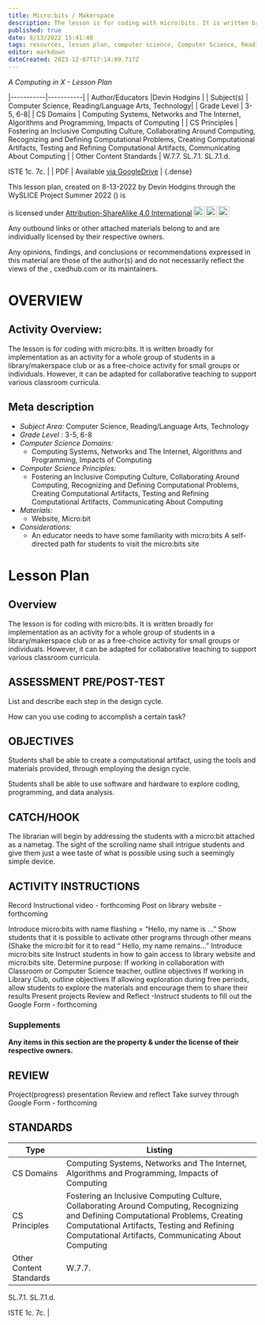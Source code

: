 ```yaml
---
title: Micro:bits / Makerspace
description: The lesson is for coding with micro:bits. It is written broadly for implementation as an activity for a whole group of students in a library/makerspace club or as a free-choice activity for small groups or individuals. However, it can be adapted for collaborative teaching to support various classroom curricula.
published: true
date: 8/13/2022 15:41:48
tags: resources, lesson plan, computer science, Computer Science, Reading/Language Arts, Technology 
editor: markdown
dateCreated: 2023-12-07T17:14:09.717Z
---
```

*A Computing in X - Lesson Plan*

|-----------|-----------|
| Author/Educators |Devin Hodgins |
| Subject(s) | Computer Science, Reading/Language Arts, Technology|
| Grade Level | 3-5, 6-8|
| CS Domains | Computing Systems, Networks and The Internet, Algorithms and Programming, Impacts of Computing |
| CS Principles | Fostering an Inclusive Computing Culture, Collaborating Around Computing, Recognizing and Defining Computational Problems, Creating Computational Artifacts, Testing and Refining Computational Artifacts, Communicating About Computing |
| Other Content Standards | W.7.7. 
SL.7.1. 
SL.7.1.d. 


ISTE
1c.
7c. | 
| PDF | Available [via GoogleDrive]() |
{.dense}






This lesson plan, created on 8-13-2022 by Devin Hodgins through the  WySLICE Project Summer 2022 () is  <p xmlns:cc="http://creativecommons.org/ns#" >  is licensed under <a href="http://creativecommons.org/licenses/by-sa/4.0/?ref=chooser-v1" target="_blank" rel="license noopener noreferrer" style="display:inline-block;">Attribution-ShareAlike 4.0 International<img style="height:22px!important;margin-left:3px;vertical-align:text-bottom;" src="https://mirrors.creativecommons.org/presskit/icons/cc.svg?ref=chooser-v1"><img style="height:22px!important;margin-left:3px;vertical-align:text-bottom;" src="https://mirrors.creativecommons.org/presskit/icons/by.svg?ref=chooser-v1"><img style="height:22px!important;margin-left:3px;vertical-align:text-bottom;" src="https://mirrors.creativecommons.org/presskit/icons/sa.svg?ref=chooser-v1"></a></p>


Any outbound links or other attached materials belong to and are individually licensed by their respective owners. 


Any opinions, findings, and conclusions or recommendations expressed in this material are those of the author(s) and do not necessarily reflect the views of the , cxedhub.com or its maintainers.


# OVERVIEW
## Activity Overview:  
The lesson is for coding with micro:bits. It is written broadly for implementation as an activity for a whole group of students in a library/makerspace club or as a free-choice activity for small groups or individuals. However, it can be adapted for collaborative teaching to support various classroom curricula.
## Meta description
+ *Subject Area:* Computer Science, Reading/Language Arts, Technology 
+ *Grade Level :* 3-5, 6-8 
+ *Computer Science Domains:*
   + Computing Systems, Networks and The Internet, Algorithms and Programming, Impacts of Computing
+ *Computer Science Principles:*
   + Fostering an Inclusive Computing Culture, Collaborating Around Computing, Recognizing and Defining Computational Problems, Creating Computational Artifacts, Testing and Refining Computational Artifacts, Communicating About Computing
+ *Materials:* 
   + Website, Micro:bit
+ *Considerations:*
   + An educator needs to have some familiarity with micro:bits
A self-directed path for students to visit the micro:bits site


# Lesson Plan
## Overview
The lesson is for coding with micro:bits. It is written broadly for implementation as an activity for a whole group of students in a library/makerspace club or as a free-choice activity for small groups or individuals. However, it can be adapted for collaborative teaching to support various classroom curricula.
## ASSESSMENT PRE/POST-TEST
List and describe each step in the design cycle.


How can you use coding to accomplish a certain task?
## OBJECTIVES
Students shall be able to create a computational artifact, using the tools and materials provided, through employing the design cycle.


Students shall be able to use software and hardware to explore coding, programming, and data analysis.


## CATCH/HOOK
The librarian will begin by addressing the students with a micro:bit attached as a nametag. The sight of the scrolling name shall intrigue students and give them just a wee taste of what is possible using such a seemingly simple device.


## ACTIVITY INSTRUCTIONS
Record Instructional video - forthcoming
Post on library website - forthcoming


Introduce micro:bits with name flashing = “Hello, my name is ...”
Show students that it is possible to activate other programs through other means (Shake the micro:bit for it to read “ Hello, my name remains...”
Introduce micro:bits site
Instruct students in how to gain access to library website and micro:bits site.
Determine purpose:
If working in collaboration with Classroom or Computer Science teacher, outline objectives
If working in Library Club, outline objectives
If allowing exploration during free periods, allow students to explore the materials and encourage them to share their results
Present projects
Review and Reflect -Instruct students to fill out the Google Form - forthcoming


### Supplements
**Any items in this section are the property & under the license of their respective owners.**






## REVIEW
Project(progress) presentation
Review and reflect
Take survey through Google Form - forthcoming
## STANDARDS        
| Type | Listing | 
|-----------|-----------|
| CS Domains  | Computing Systems, Networks and The Internet, Algorithms and Programming, Impacts of Computing|
| CS Principles   | Fostering an Inclusive Computing Culture, Collaborating Around Computing, Recognizing and Defining Computational Problems, Creating Computational Artifacts, Testing and Refining Computational Artifacts, Communicating About Computing|
| Other Content Standards | W.7.7. 
SL.7.1. 
SL.7.1.d. 


ISTE
1c.
7c.  |